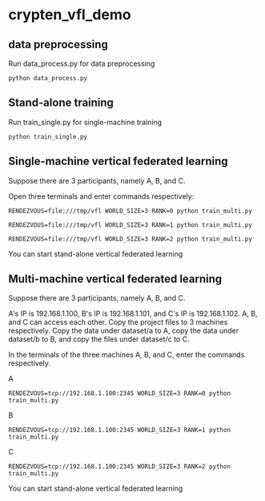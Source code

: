 # crypten_vfl_demo



## data preprocessing

Run data_process.py for data preprocessing
```
python data_process.py
```

## Stand-alone training

Run train_single.py for single-machine training
```
python train_single.py
```

## Single-machine vertical federated learning

Suppose there are 3 participants, namely A, B, and C.

Open three terminals and enter commands respectively:

```
RENDEZVOUS=file:///tmp/vfl WORLD_SIZE=3 RANK=0 python train_multi.py
```

```
RENDEZVOUS=file:///tmp/vfl WORLD_SIZE=3 RANK=1 python train_multi.py
```

```
RENDEZVOUS=file:///tmp/vfl WORLD_SIZE=3 RANK=2 python train_multi.py
```

You can start stand-alone vertical federated learning


## Multi-machine vertical federated learning

Suppose there are 3 participants, namely A, B, and C.

A's IP is 192.168.1.100, B's IP is 192.168.1.101, and C's IP is 192.168.1.102. A, B, and C can access each other.
Copy the project files to 3 machines respectively.
Copy the data under dataset/a to A, copy the data under dataset/b to B, and copy the files under dataset/c to C.

In the terminals of the three machines A, B, and C, enter the commands respectively.

A
```
RENDEZVOUS=tcp://192.168.1.100:2345 WORLD_SIZE=3 RANK=0 python train_multi.py
```

B
```
RENDEZVOUS=tcp://192.168.1.100:2345 WORLD_SIZE=3 RANK=1 python train_multi.py
```

C
```
RENDEZVOUS=tcp://192.168.1.100:2345 WORLD_SIZE=3 RANK=2 python train_multi.py
```

You can start stand-alone vertical federated learning
